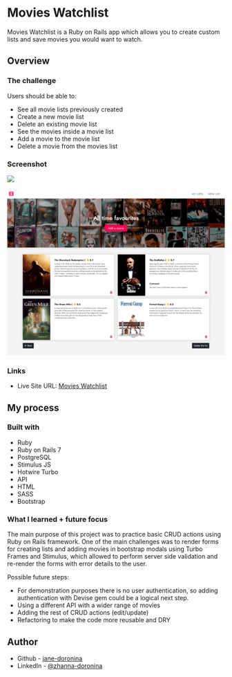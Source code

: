 # Movies Watchlist

Movies Watchlist is a Ruby on Rails app which allows you to create custom lists and save movies you would want to watch.

## Overview

### The challenge

Users should be able to:

- See all movie lists previously created
- Create a new movie list
- Delete an existing movie list
- See the movies inside a movie list
- Add a movie to the movie list
- Delete a movie from the movies list

### Screenshot

![](app/assets/images/watchlist_screenshot1.png)

![](app/assets/images/watchlist_screenshot2.png)


### Links

- Live Site URL: [Movies Watchlist](https://rails-watch-list-production.up.railway.app/)

## My process

### Built with

- Ruby
- Ruby on Rails 7
- PostgreSQL
- Stimulus JS
- Hotwire Turbo
- API
- HTML
- SASS
- Bootstrap


### What I learned + future focus

The main purpose of this project was to practice basic CRUD actions using Ruby on Rails framework. One of the main challenges was to render forms for creating lists and adding movies in bootstrap modals using Turbo Frames and Stimulus, which allowed to perform server side validation and re-render the forms with error details to the user.

Possible future steps:
- For demonstration purposes there is no user authentication, so adding authentication with Devise gem could be a logical next step.
- Using a different API with a wider range of movies
- Adding the rest of CRUD actions (edit/update)
- Refactoring to make the code more reusable and DRY


## Author

- Github - [jane-doronina](https://github.com/jane-doronina)
- LinkedIn - [@zhanna-doronina](https://www.linkedin.com/in/zhanna-doronina/)
